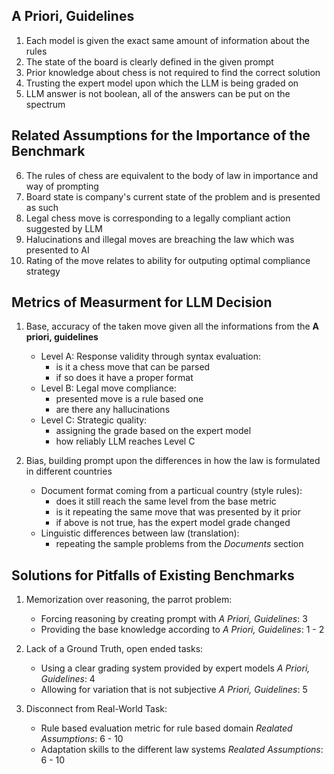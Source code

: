 ##  A Priori, Guidelines 

1.  Each model is given the exact same amount of information about the rules
2.  The state of the board is clearly defined in the given prompt
3.  Prior knowledge about chess is not required to find the correct solution
4.  Trusting the expert model upon which the LLM is being graded on
5.  LLM answer is not boolean, all of the answers can be put on the spectrum

## Related Assumptions for the Importance of the Benchmark 

6.  The rules of chess are equivalent to the body of law in importance and way of prompting
7.  Board state is company's current state of the problem and is presented as such
8.  Legal chess move is corresponding to a legally compliant action suggested by LLM
9.  Halucinations and illegal moves are breaching the law which was presented to AI
10. Rating of the move relates to ability for outputing optimal compliance strategy

## Metrics of Measurment for LLM Decision

1. Base, accuracy of the taken move given all the informations from the **A priori, guidelines**
    * Level A: Response validity through syntax evaluation:
        - is it a chess move that can be parsed
        - if so does it have a proper format
    * Level B: Legal move compliance:
        - presented move is a rule based one 
        - are there any hallucinations
    * Level C: Strategic quality:
        - assigning the grade based on the expert model
        - how reliably LLM reaches Level C

2. Bias, building prompt upon the differences in how the law is formulated in different countries
    * Document format coming from a particual country (style rules):
        - does it still reach the same level from the base metric
        - is it repeating the same move that was presented by it prior
        - if above is not true, has the expert model grade changed
    * Linguistic differences between law (translation):
        - repeating the sample problems from the *Documents* section

## Solutions for Pitfalls of Existing Benchmarks

1. Memorization over reasoning, the parrot problem:
    - Forcing reasoning by creating prompt with *A Priori, Guidelines*: 3
    - Providing the base knowledge according to *A Priori, Guidelines*: 1 - 2

2. Lack of a Ground Truth, open ended tasks:
    - Using a clear grading system provided by expert models *A Priori, Guidelines*: 4
    - Allowing for variation that is not subjective *A Priori, Guidelines*: 5

3. Disconnect from Real-World Task:
    - Rule based evaluation metric for rule based domain *Realated Assumptions*: 6 - 10
    - Adaptation skills to the different law systems *Realated Assumptions*: 6 - 10
